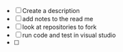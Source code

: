 - [ ] Create a description
- [ ] add notes to the read me
- [ ] look at repositories to fork
- [ ] run code and test in visual studio 
- [ ] 
